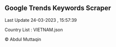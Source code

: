 

## Google Trends Keywords Scraper 
 
Last Update 24-03-2023 , 15:57:39

Country List :
VIETNAM.json



© Abdul Muttaqin 
